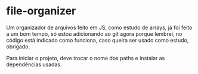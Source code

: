 # file-organizer
Um organizador de arquivos feito em JS, como estudo de arrays, já foi feito a um bom tempo, só estou adicionando ao git agora porque lembrei, no código está indicado como funciona, caso queira ser usado como estudo, obrigado.


Para iniciar o projeto, deve trocar o nome dos paths e instalar as dependências usadas.
